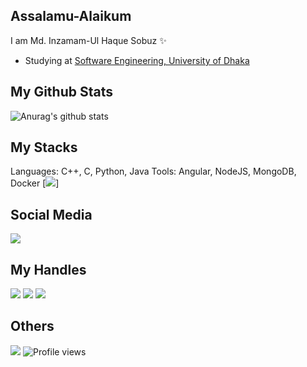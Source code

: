 ## Assalamu-Alaikum
 I am Md. Inzamam-Ul Haque Sobuz ✨
- Studying at [Software Engineering, University of Dhaka](http://www.iit.du.ac.bd/)
## My Github Stats
![Anurag's github stats](https://github-readme-stats.vercel.app/api?username=inzamam-inz&show_icons=true&theme=tokyonight)

## My Stacks
Languages: C++, C, Python, Java
Tools: Angular, NodeJS, MongoDB, Docker
[<img src="https://img.shields.io/badge/Tools: Angular, NodeJS, MongoDB, Docker-151515?style=for-the-badge&logo=SVG&logoColor=79740e">]
 
## Social Media
 [<img src="https://img.shields.io/badge/linkedin-151515?style=for-the-badge&logo=linkedin&logoColor=white">](https://www.linkedin.com/in/md-inzamam-ul-haque-sobuz-637811193/) </br>

## My Handles
 [<img src="https://img.shields.io/badge/Codeforces-151515?style=for-the-badge&logo=codeforces&logoColor=20B2AA&labelColor=555555">](https://codeforces.com/profile/inzamam_inz) 
 [<img src="https://img.shields.io/badge/Leetcode-151515?style=for-the-badge&logo=SVG&logoColor=79740e">](https://leetcode.com/inzamam_inz/) 
 [<img src="https://img.shields.io/badge/codechef-151515?style=for-the-badge&logo=SVG&logoColor=79740e">](https://www.codechef.com/users/inzamam_inz) 

## Others
[<img src="https://img.shields.io/badge/GitHub-151515?style=for-the-badge&logo=SVG&logoColor=79740e">](https://profile-summary-for-github.com/user/inzamam-inz)
![Profile views](https://gpvc.arturio.dev/inzamam-inz)




